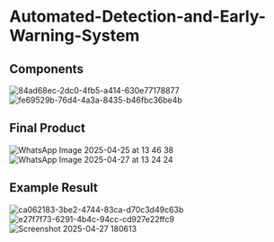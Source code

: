 # Automated-Detection-and-Early-Warning-System

<h2>Components</h2>

![84ad68ec-2dc0-4fb5-a414-630e77178877](https://github.com/user-attachments/assets/f5f70785-f523-443c-809b-d9c356689082)
![fe69529b-76d4-4a3a-8435-b46fbc36be4b](https://github.com/user-attachments/assets/f7d45e64-1a77-4af0-a05d-29749de84334)

<h2>Final Product</h2>

![WhatsApp Image 2025-04-25 at 13 46 38](https://github.com/user-attachments/assets/27a53ace-1ebd-4b6c-ac74-60b6b1416701)
![WhatsApp Image 2025-04-27 at 13 24 24](https://github.com/user-attachments/assets/07d76a31-416f-4e77-adf4-3360cc3856d9)

<h2>Example Result</h2>

![ca062183-3be2-4744-83ca-d70c3d49c63b](https://github.com/user-attachments/assets/bdf6c4a8-234b-41d7-ba5e-38bb965177c7)
![e27f7f73-6291-4b4c-94cc-cd927e22ffc9](https://github.com/user-attachments/assets/7fccde74-4899-47ee-bdae-6e07be54a9a6)
![Screenshot 2025-04-27 180613](https://github.com/user-attachments/assets/534939d7-02ab-4a64-820b-28c3ee1c514f)


